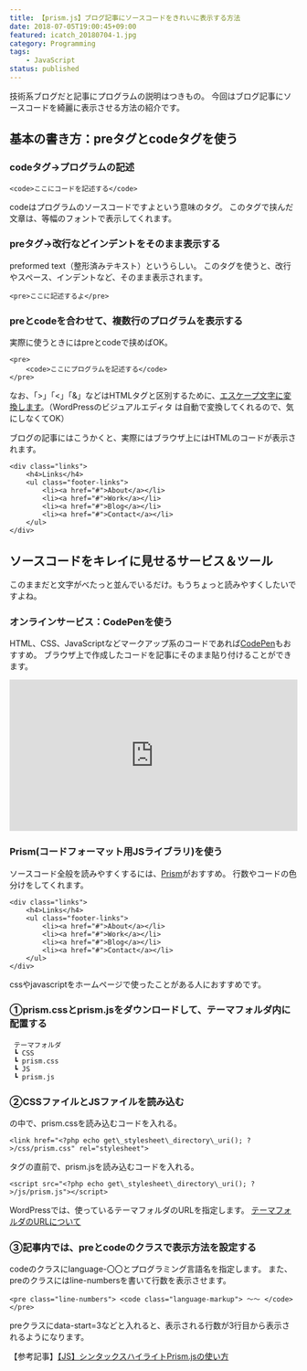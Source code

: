 ```yaml
---
title: 【prism.js】ブログ記事にソースコードをきれいに表示する方法
date: 2018-07-05T19:00:45+09:00
featured: icatch_20180704-1.jpg
category: Programming
tags:
    - JavaScript
status: published
---
```


技術系ブログだと記事にプログラムの説明はつきもの。
今回はブログ記事にソースコードを綺麗に表示させる方法の紹介です。

## 基本の書き方：preタグとcodeタグを使う

### codeタグ→プログラムの記述

```markup
<code>ここにコードを記述する</code>
```

codeはプログラムのソースコードですよという意味のタグ。
このタグで挟んだ文章は、等幅のフォントで表示してくれます。

### preタグ→改行などインデントをそのまま表示する

preformed text（整形済みテキスト）というらしい。
このタグを使うと、改行やスペース、インデントなど、そのまま表示されます。

```markup
<pre>ここに記述するよ</pre>
```


### preとcodeを合わせて、複数行のプログラムを表示する

実際に使うときにはpreとcodeで挟めばOK。

```markup
<pre>
    <code>ここにプログラムを記述する</code>
</pre>
```

なお、「>」「<」「&」などはHTMLタグと区別するために、[エスケープ文字に変換します](https://tech-unlimited.com/escape.html)。（WordPressのビジュアルエディタ は自動で変換してくれるので、気にしなくてOK）


ブログの記事にはこうかくと、実際にはブラウザ上にはHTMLのコードが表示されます。

```markup
<div class="links">
    <h4>Links</h4>
    <ul class="footer-links">
        <li><a href="#">About</a></li>
        <li><a href="#">Work</a></li>
        <li><a href="#">Blog</a></li>
        <li><a href="#">Contact</a></li>
    </ul>
</div>
```

## ソースコードをキレイに見せるサービス＆ツール

このままだと文字がべたっと並んでいるだけ。もうちょっと読みやすくしたいですよね。

### オンラインサービス：CodePenを使う

HTML、CSS、JavaScriptなどマークアップ系のコードであれば[CodePen](https://codepen.io)もおすすめ。
ブラウザ上で作成したコードを記事にそのまま貼り付けることができます。

<iframe height="265" style="width: 100%;" scrolling="no" title="ページトップへ戻る" src="https://codepen.io/filledforest/embed/gjLdqz?height=265&theme-id=light&default-tab=css,result" frameborder="no" allowtransparency="true" allowfullscreen="true">
  See the Pen <a href='https://codepen.io/filledforest/pen/gjLdqz'>ページトップへ戻る</a> by Emi
  (<a href='https://codepen.io/filledforest'>@filledforest</a>) on <a href='https://codepen.io'>CodePen</a>.
</iframe>


### Prism(コードフォーマット用JSライブラリ)を使う

ソースコード全般を読みやすくするには、[Prism](https://spyweb.media/2017/10/05/prism-js-highlight-syntax-source-code/)がおすすめ。
行数やコードの色分けをしてくれます。

```markup
<div class="links">
    <h4>Links</h4>
    <ul class="footer-links">
        <li><a href="#">About</a></li>
        <li><a href="#">Work</a></li>
        <li><a href="#">Blog</a></li>
        <li><a href="#">Contact</a></li>
    </ul>
</div>
```

cssやjavascriptをホームページで使ったことがある人におすすめです。

### ①prism.cssとprism.jsをダウンロードして、テーマフォルダ内に配置する

```markup
 テーマフォルダ
 ┗ CSS
 ┗ prism.css
 ┗ JS
 ┗ prism.js
```

### ②CSSファイルとJSファイルを読み込む

<head>の中で、prism.cssを読み込むコードを入れる。

```markup
<link href="<?php echo get\_stylesheet\_directory\_uri(); ?>/css/prism.css" rel="stylesheet">
```

</body>タグの直前で、prism.jsを読み込むコードを入れる。

```markup
<script src="<?php echo get\_stylesheet\_directory\_uri(); ?>/js/prism.js"></script>
```

WordPressでは、使っているテーマフォルダのURLを指定します。
[テーマフォルダのURLについて](/wordpress-theme-css-js/)

### ③記事内では、preとcodeのクラスで表示方法を設定する

codeのクラスにlanguage-〇〇とプログラミング言語名を指定します。
また、preのクラスにはline-numbersを書いて行数を表示させます。

```markup
<pre class="line-numbers"> <code class="language-markup"> 〜〜 </code></pre>
```

preクラスにdata-start=3などと入れると、表示される行数が3行目から表示されるようになります。

【参考記事】[【JS】シンタックスハイライトPrism.jsの使い方](https://niwaka-web.com/prism_js/)


